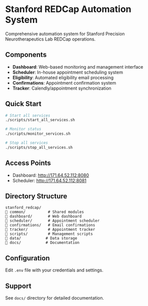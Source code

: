 # Stanford REDCap Automation System

Comprehensive automation system for Stanford Precision Neurotherapeutics Lab REDCap operations.

## Components

- **Dashboard**: Web-based monitoring and management interface
- **Scheduler**: In-house appointment scheduling system
- **Eligibility**: Automated eligibility email processing
- **Confirmations**: Appointment confirmation system
- **Tracker**: Calendly/appointment synchronization

## Quick Start

```bash
# Start all services
./scripts/start_all_services.sh

# Monitor status
./scripts/monitor_services.sh

# Stop all services
./scripts/stop_all_services.sh
```

## Access Points

- Dashboard: http://171.64.52.112:8080
- Scheduler: http://171.64.52.112:8081

## Directory Structure

```
stanford_redcap/
 common/          # Shared modules
 dashboard/       # Web dashboard
 scheduler/       # Appointment scheduler
 confirmations/   # Email confirmations
 tracker/         # Appointment tracker
 scripts/         # Management scripts
 data/           # Data storage
 docs/           # Documentation
```

## Configuration

Edit `.env` file with your credentials and settings.

## Support

See `docs/` directory for detailed documentation.
